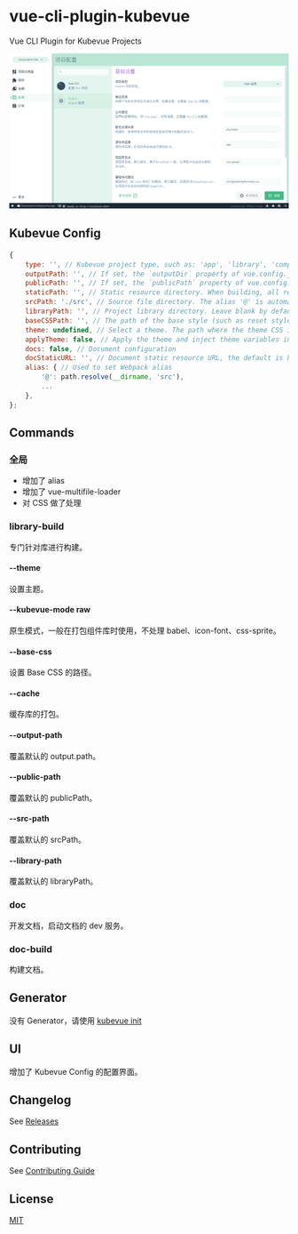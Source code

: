 # vue-cli-plugin-kubevue

Vue CLI Plugin for Kubevue Projects

![screenshot](./screenshot.png)

## Kubevue Config

``` js
{
    type: '', // Kubevue project type, such as: 'app', 'library', 'component', 'block', 'repository'
    outputPath: '', // If set, the `outputDir` property of vue.config.js
    publicPath: '', // If set, the `publicPath` property of vue.config.js
    staticPath: '', // Static resource directory. When building, all resources in this directory will be copied to the output directory as they are.
    srcPath: './src', // Source file directory. The alias '@' is automatically registered in the project.
    libraryPath: '', // Project library directory. Leave blank by default, indicating consistency with 'srcPath'. The alias '@@' is automatically registered in the project.
    baseCSSPath: '', // The path of the base style (such as reset style). If left blank by default, '@/base/base.css' will be searched. The alias 'baseCSS' is automatically registered in the project.
    theme: undefined, // Select a theme. The path where the theme CSS is located, and the theme name is the CSS name. Can also be an object.
    applyTheme: false, // Apply the theme and inject theme variables into CSS. If you need to be compatible with IE browser, it must be turned on.
    docs: false, // Document configuration
    docStaticURL: '', // Document static resource URL, the default is https://static-kubevue.s3.amazonaws.com
    alias: { // Used to set Webpack alias
        '@': path.resolve(__dirname, 'src'),
        ...
    },
};
```

## Commands

### 全局

- 增加了 alias
- 增加了 vue-multifile-loader
- 对 CSS 做了处理

### library-build

专门针对库进行构建。

#### --theme

设置主题。

#### --kubevue-mode raw

原生模式，一般在打包组件库时使用，不处理 babel、icon-font、css-sprite。

#### --base-css

设置 Base CSS 的路径。

#### --cache

缓存库的打包。

#### --output-path

覆盖默认的 output.path。

#### --public-path

覆盖默认的 publicPath。

#### --src-path

覆盖默认的 srcPath。

#### --library-path

覆盖默认的 libraryPath。

### doc

开发文档，启动文档的 dev 服务。

### doc-build

构建文档。

## Generator

没有 Generator，请使用 [kubevue init](https://github.com/kubevue/kubevue)

## UI

增加了 Kubevue Config 的配置界面。

## Changelog

See [Releases](https://github.com/kubevue/vue-cli-plugin-kubevue/releases)

## Contributing

See [Contributing Guide](https://github.com/kubevue/DOCUMENTATION/issues/8)

## License

[MIT](LICENSE)
